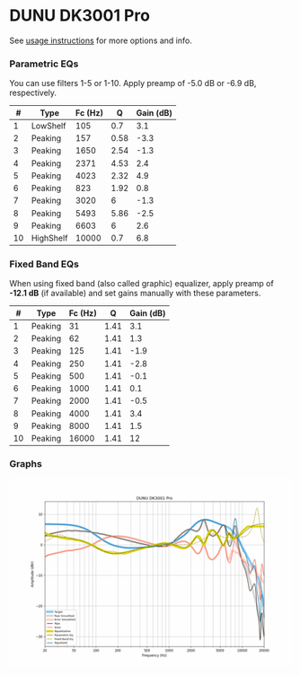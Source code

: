 # DUNU DK3001 Pro
See [usage instructions](https://github.com/jaakkopasanen/AutoEq#usage) for more options and info.

### Parametric EQs
You can use filters 1-5 or 1-10. Apply preamp of -5.0 dB or -6.9 dB, respectively.

|   # | Type      |   Fc (Hz) |    Q |   Gain (dB) |
|-----|-----------|-----------|------|-------------|
|   1 | LowShelf  |       105 | 0.7  |         3.1 |
|   2 | Peaking   |       157 | 0.58 |        -3.3 |
|   3 | Peaking   |      1650 | 2.54 |        -1.3 |
|   4 | Peaking   |      2371 | 4.53 |         2.4 |
|   5 | Peaking   |      4023 | 2.32 |         4.9 |
|   6 | Peaking   |       823 | 1.92 |         0.8 |
|   7 | Peaking   |      3020 | 6    |        -1.3 |
|   8 | Peaking   |      5493 | 5.86 |        -2.5 |
|   9 | Peaking   |      6603 | 6    |         2.6 |
|  10 | HighShelf |     10000 | 0.7  |         6.8 |

### Fixed Band EQs
When using fixed band (also called graphic) equalizer, apply preamp of **-12.1 dB** (if available) and set gains manually with these parameters.

|   # | Type    |   Fc (Hz) |    Q |   Gain (dB) |
|-----|---------|-----------|------|-------------|
|   1 | Peaking |        31 | 1.41 |         3.1 |
|   2 | Peaking |        62 | 1.41 |         1.3 |
|   3 | Peaking |       125 | 1.41 |        -1.9 |
|   4 | Peaking |       250 | 1.41 |        -2.8 |
|   5 | Peaking |       500 | 1.41 |        -0.1 |
|   6 | Peaking |      1000 | 1.41 |         0.1 |
|   7 | Peaking |      2000 | 1.41 |        -0.5 |
|   8 | Peaking |      4000 | 1.41 |         3.4 |
|   9 | Peaking |      8000 | 1.41 |         1.5 |
|  10 | Peaking |     16000 | 1.41 |        12   |

### Graphs
![](./DUNU%20DK3001%20Pro.png)

